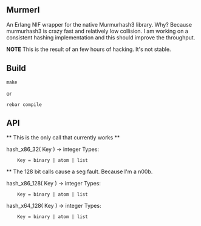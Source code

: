 ## Murmerl
An Erlang NIF wrapper for the native Murmurhash3 library. Why? Because murmurhash3 is crazy fast and relatively low collision. I am working on a consistent hashing implementation and this should improve the throughput.

**NOTE** This is the result of an few hours of hacking. It's not stable.

## Build

	make

or

	rebar compile

## API

** This is the only call that currently works **

hash_x86_32( Key ) -> integer
	Types:

		Key = binary | atom | list


** The 128 bit calls cause a seg fault. Because I'm a n00b.

hash_x86_128( Key ) -> integer
	Types:

		Key = binary | atom | list


hash_x64_128( Key ) -> integer
	Types:

		Key = binary | atom | list